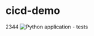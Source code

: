 # cicd-demo
2344
![Python application - tests](https://github.com/cn-dino/cicd-demo/workflows/Python%20application%20-%20tests/badge.svg)
